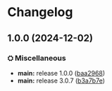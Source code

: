 # Changelog

## 1.0.0 (2024-12-02)


### ⛭ Miscellaneous

* **main:** release 1.0.0 ([baa2968](https://github.com/TN-TechNoob/TNVBP-Lite-mc-modpack-kit/commit/baa29682c6242e7ecc0de53db0198e46eab147d6))
* **main:** release 3.0.7 ([b3a7b7e](https://github.com/TN-TechNoob/TNVBP-Lite-mc-modpack-kit/commit/b3a7b7e1af4694483180eba9759bc7eb8ce44950))
